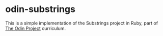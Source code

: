 # odin-substrings

This is a simple implementation of the Substrings project in Ruby, part of [The Odin Project](https://www.theodinproject.com/) curriculum.
